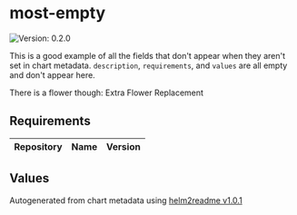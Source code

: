 # most-empty




![Version: 0.2.0](https://img.shields.io/badge/Version-0.2.0-informational?style=flat-square)



This is a good example of all the fields that don't appear when they aren't set in chart metadata. `description`,
`requirements`, and `values` are all empty and don't appear here.

There is a flower though:
Extra Flower Replacement

## Requirements

 | Repository | Name | Version |
|------------|------|---------|




## Values





Autogenerated from chart metadata using [helm2readme v1.0.1](https://github.com/tactful-ai/helm2readme)
